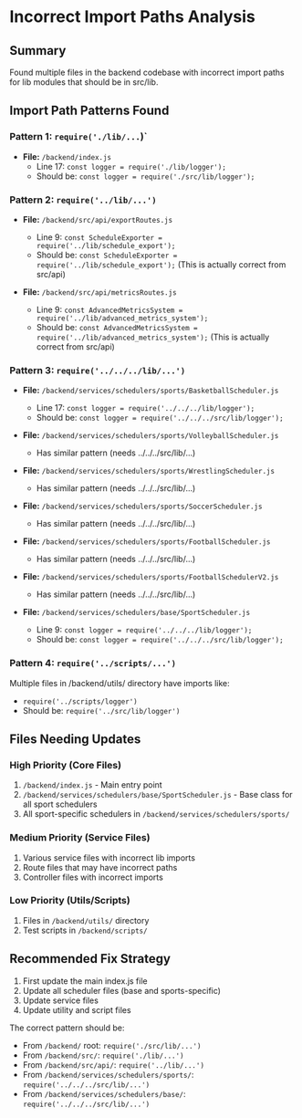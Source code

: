 # Incorrect Import Paths Analysis

## Summary
Found multiple files in the backend codebase with incorrect import paths for lib modules that should be in src/lib.

## Import Path Patterns Found

### Pattern 1: `require('./lib/...`)`
- **File:** `/backend/index.js`
  - Line 17: `const logger = require('./lib/logger');`
  - Should be: `const logger = require('./src/lib/logger');`

### Pattern 2: `require('../lib/...')`
- **File:** `/backend/src/api/exportRoutes.js`
  - Line 9: `const ScheduleExporter = require('../lib/schedule_export');`
  - Should be: `const ScheduleExporter = require('../lib/schedule_export');` (This is actually correct from src/api)

- **File:** `/backend/src/api/metricsRoutes.js`
  - Line 9: `const AdvancedMetricsSystem = require('../lib/advanced_metrics_system');`
  - Should be: `const AdvancedMetricsSystem = require('../lib/advanced_metrics_system');` (This is actually correct from src/api)

### Pattern 3: `require('../../../lib/...')`
- **File:** `/backend/services/schedulers/sports/BasketballScheduler.js`
  - Line 17: `const logger = require('../../../lib/logger');`
  - Should be: `const logger = require('../../../src/lib/logger');`

- **File:** `/backend/services/schedulers/sports/VolleyballScheduler.js`
  - Has similar pattern (needs ../../../src/lib/...)

- **File:** `/backend/services/schedulers/sports/WrestlingScheduler.js`
  - Has similar pattern (needs ../../../src/lib/...)

- **File:** `/backend/services/schedulers/sports/SoccerScheduler.js`
  - Has similar pattern (needs ../../../src/lib/...)

- **File:** `/backend/services/schedulers/sports/FootballScheduler.js`
  - Has similar pattern (needs ../../../src/lib/...)

- **File:** `/backend/services/schedulers/sports/FootballSchedulerV2.js`
  - Has similar pattern (needs ../../../src/lib/...)

- **File:** `/backend/services/schedulers/base/SportScheduler.js`
  - Line 9: `const logger = require('../../../lib/logger');`
  - Should be: `const logger = require('../../../src/lib/logger');`

### Pattern 4: `require('../scripts/...')`
Multiple files in /backend/utils/ directory have imports like:
- `require('../scripts/logger')` 
- Should be: `require('../src/lib/logger')`

## Files Needing Updates

### High Priority (Core Files)
1. `/backend/index.js` - Main entry point
2. `/backend/services/schedulers/base/SportScheduler.js` - Base class for all sport schedulers
3. All sport-specific schedulers in `/backend/services/schedulers/sports/`

### Medium Priority (Service Files)
1. Various service files with incorrect lib imports
2. Route files that may have incorrect paths
3. Controller files with incorrect imports

### Low Priority (Utils/Scripts)
1. Files in `/backend/utils/` directory
2. Test scripts in `/backend/scripts/`

## Recommended Fix Strategy
1. First update the main index.js file
2. Update all scheduler files (base and sports-specific)
3. Update service files
4. Update utility and script files

The correct pattern should be:
- From `/backend/` root: `require('./src/lib/...')`
- From `/backend/src/`: `require('./lib/...')`
- From `/backend/src/api/`: `require('../lib/...')`
- From `/backend/services/schedulers/sports/`: `require('../../../src/lib/...')`
- From `/backend/services/schedulers/base/`: `require('../../../src/lib/...')`